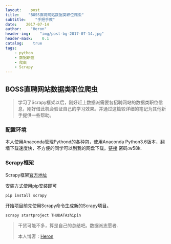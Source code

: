 ```yaml
---
layout:    post
title:    "BOSS直聘网站数据类职位爬虫"
subtitle:    "手把手教"
date:    2017-07-14
author:    "Heron"
header-img:    "img/post-bg-2017-07-14.jpg"
header-mask:    0.1
catalog:    true
tags:
    - python
    - 数据职位
    - 爬虫
    - Scrapy
---
```

## BOSS直聘网站数据类职位爬虫

> 学习了Scrapy框架以后，刚好赶上数据派需要各招聘网站的数据类职位信息，刚好借此机会验证自己的学习效果。并通过这篇较详细的笔记为其他新手提供一些帮助。

### 配置环境

本人使用Anaconda管理Pythond的各种包，使用Anaconda Python3.6版本，翻墙下载速度快，不方便的同学可以到我的网盘下载。[链接](http://pan.baidu.com/s/1pLE1tUj ) 密码:w58k.

### Scrapy框架

Scrapy框架[官方地址](https://scrapy.org/)

安装方式使用pip安装即可

```python
pip install scrapy
```

开始项目前先使用Scrapy命令生成新的Scrapy项目。

```scrapy startproject THUDATAzhipin
scrapy startproject THUDATAzhipin
```









>干货可能不多，算是自己的总结吧。数据派志愿者.
>
>本人博客：[Heron](https://hlpassion.github.io/)

